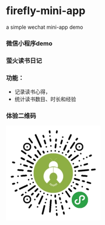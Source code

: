 # firefly-mini-app
a simple wechat mini-app demo
### 微信小程序demo

### 萤火读书日记
### 功能：
- 记录读书心得，
- 统计读书数目、时长和经验

### 体验二维码
![avatar](gh_b459a13b50e3_258.jpg)

